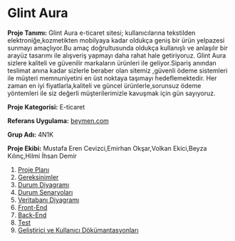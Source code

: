 # Glint Aura

**Proje Tanımı:** Glint Aura e-ticaret sitesi; kullanıcılarına tekstilden elektroniğe,kozmetikten mobilyaya kadar oldukça geniş bir ürün yelpazesi sunmayı amaçlıyor.Bu amaç doğrultusunda oldukça kullanışlı ve anlaşılır bir arayüz tasarımı ile alışveriş yapmayı daha rahat hale getiriyoruz.
Glint Aura sizlere kaliteli ve güvenilir markaların ürünleri ile geliyor.Sipariş anından teslimat anına kadar sizlerle beraber olan sitemiz ,güvenli ödeme sistemleri ile müşteri memnuniyetini en üst noktaya taşımayı hedeflemektedir.
Her zaman en iyi fiyatlarla,kaliteli ve güncel ürünlerle,sorunsuz ödeme yöntemleri ile siz değerli müşterilerimizle kavuşmak için gün sayıyoruz.<br>

**Proje Kategorisi:** E-ticaret

**Referans Uygulama:** [beymen.com](https://www.beymen.com/)

**Grup Adı:** 4N1K

**Proje Ekibi:** Mustafa Eren Cevizci,Emirhan Okşar,Volkan Ekici,Beyza Kılınç,Hilmi İhsan Demir


1. [Proje Planı](https://github.com/Erendile/GlintAura/blob/main/GlintAura/proje-plani.md)
2. [Gereksinimler](https://github.com/Erendile/GlintAura/blob/main/GlintAura/gereksinimler.md)
3. [Durum Diyagramı](https://github.com/Erendile/GlintAura/blob/main/GlintAura/durum-diyagrami.jpeg)
4. [Durum Senaryoları](https://github.com/Erendile/GlintAura/blob/main/GlintAura/durum-senaryolari.md)
5. [Veritabanı Diyagramı](https://github.com/Erendile/GlintAura/blob/main/GlintAura/glintAuraDb.jpg)
6. [Front-End](https://github.com/Erendile/GlintAura)
7. [Back-End](https://github.com/Erendile/GlintAura)
8. [Test](https://github.com/Erendile/GlintAura)
9. [Geliştirici ve Kullanıcı Dökümantasyonları](https://github.com/Erendile/GlintAura)
